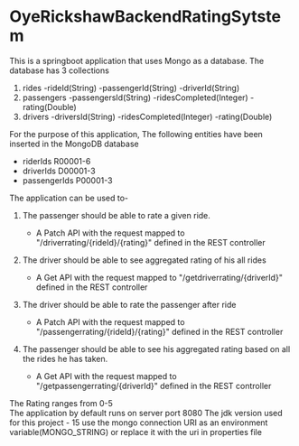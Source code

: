 # OyeRickshawBackendRatingSytstem
This is a springboot application that uses Mongo as a database.
The database has 3 collections
1. rides
  -rideId(String)
  -passengerId(String)
  -driverId(String)
2. passengers
  -passengersId(String)
  -ridesCompleted(Integer)
  -rating(Double)
3. drivers
  -driversId(String)
  -ridesCompleted(Integer)
  -rating(Double)
 
 For the purpose of this application, The following entities have been inserted in the MongoDB database
 -  riderIds R00001-6
 -  driverIds D00001-3
 -  passengerIds P00001-3
 
The application can be used to-

1. The passenger should be able to rate a given ride.
   - A Patch API with the request mapped to "/driverrating/{rideId}/{rating}" defined in the REST controller  
   
2. The driver should be able to see aggregated rating of his all rides
   - A Get API with the request mapped to "/getdriverrating/{driverId}" defined in the REST controller   
3. The driver should be able to rate the passenger after ride
   -  A Patch API with the request mapped to "/passengerrating/{rideId}/{rating}" defined in the REST controller  
4. The passenger should be able to see his aggregated rating based on all the rides he has taken.
   - A Get API with the request mapped to "/getpassengerrating/{driverId}" defined in the REST controller 
   
The Rating ranges from 0-5   
The application by default runs on server port 8080 
The jdk version used for this project  - 15
use the mongo connection URI as an environment variable(MONGO_STRING) or replace it with the uri in properties file

